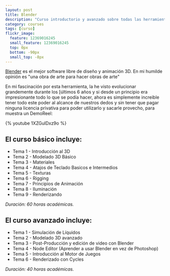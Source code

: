 ```yaml
---
layout: post
title: Blender 
description: "Curso introductorio y avanzado sobre todas las herramientas que trae el mejor software libre de diseño 3D."
category: courses 
tags: [curso]
flickr_image:
  feature: 12369016245 
  small_feature: 12369016245 
  top: 0px
  bottom: -90px
  small_top: -8px
---
```


[Blender](http://blender.org/) es el mejor software libre de diseño y animación 3D. En mi humilde opinión es "una obra de arte para hacer obras de arte"

En mi fascinación por esta herramienta, la he visto evolucionar grandemente durante los [últimos 6 años y si desde un principio era impresionante todo lo que se podía hacer, ahora es simplemente increible tener todo este poder al alcance de nuestros dedos y sin tener que pagar ninguna licencia privativa para poder utilizarlo y sacarle provecho, para muestra un DemoReel: 

{% youtube 1XZGulDxz9o %}


## El **curso básico** incluye:

* Tema 1   - Introducción al 3D
* Tema 2   - Modelado 3D Básico
* Tema 3   - Materiales
* Tema 4   - Atajos de Teclado Basicos e Intermedios
* Tema 5   - Texturas
* Tema 6   - Rigging
* Tema 7   - Principios de Animación
* Tema 8   - Iluminación
* Tema 9   - Renderizando

*Duración: 60 horas académicas.*

## El **curso avanzado** incluye:

* Tema 1   - Simulación de Líquidos 
* Tema 2   - Modelado 3D avanzado 
* Tema 3   - Post-Producción y edición de video con Blender 
* Tema 4   - Node Editor (Aprender a usar Blender en vez de Photoshop) 
* Tema 5   - Introducción al Motor de Juegos 
* Tema 6   - Renderizado con Cycles 

*Duración: 40 horas académicas.*
